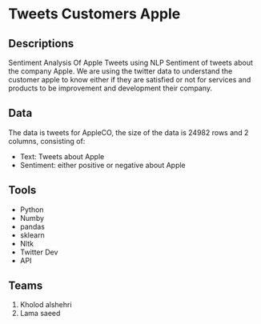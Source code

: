 
# Tweets Customers Apple


## Descriptions

Sentiment Analysis Of Apple Tweets using NLP Sentiment of tweets about the company Apple. 
We are using the twitter data to understand the customer apple to know either if they are
satisfied or not for services and products to be improvement and development their company. 

 ## Data
 The data is tweets for AppleCO, the size of the data is 24982 rows and 2 columns, consisting of:
<ul>
<li>Text: Tweets about Apple </li>
 <li>Sentiment: either positive or negative about Apple </li>
</ul>


## Tools

<ul>
<li>Python</li>
<li> Numby</li>
<li>pandas</li>
<li>sklearn</li>
<li>Nltk</li>
<li>Twitter Dev</li>
<li>API</li>
</ul>

## Teams 

<ol>
<li>Kholod alshehri</li>
<li>Lama saeed </li>
</ol>